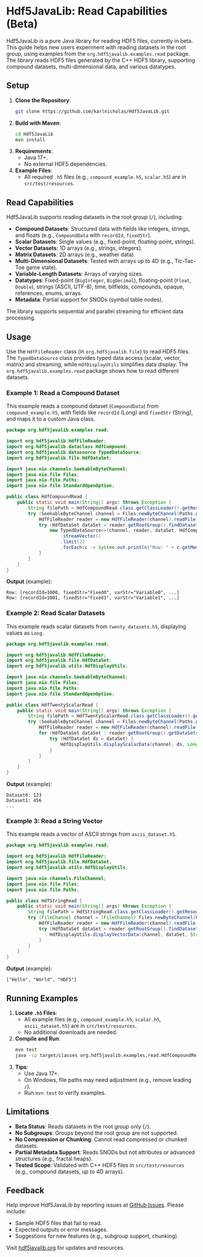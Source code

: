 # Hdf5JavaLib: Read Capabilities (Beta)

Hdf5JavaLib is a pure Java library for reading HDF5 files, currently in beta. This guide helps new users experiment with reading datasets in the root group, using examples from the `org.hdf5javalib.examples.read` package. The library reads HDF5 files generated by the C++ HDF5 library, supporting compound datasets, multi-dimensional data, and various datatypes.

## Setup

1. **Clone the Repository**:
   ```bash
   git clone https://github.com/karlnicholas/Hdf5JavaLib.git
   ```
2. **Build with Maven**:
   ```bash
   cd Hdf5JavaLib
   mvn install
   ```
3. **Requirements**:
   - Java 17+.
   - No external HDF5 dependencies.
4. **Example Files**:
   - All required `.h5` files (e.g., `compound_example.h5`, `scalar.h5`) are in `src/test/resources`.

## Read Capabilities

Hdf5JavaLib supports reading datasets in the root group (`/`), including:
- **Compound Datasets**: Structured data with fields like integers, strings, and floats (e.g., `CompoundData` with `recordId`, `fixedStr`).
- **Scalar Datasets**: Single values (e.g., fixed-point, floating-point, strings).
- **Vector Datasets**: 1D arrays (e.g., strings, integers).
- **Matrix Datasets**: 2D arrays (e.g., weather data).
- **Multi-Dimensional Datasets**: Tested with arrays up to 4D (e.g., Tic-Tac-Toe game state).
- **Variable-Length Datasets**: Arrays of varying sizes.
- **Datatypes**: Fixed-point (`BigInteger`, `BigDecimal`), floating-point (`Float`, `Double`), strings (ASCII, UTF-8), time, bitfields, compounds, opaque, references, enums, arrays.
- **Metadata**: Partial support for SNODs (symbol table nodes).

The library supports sequential and parallel streaming for efficient data processing.

## Usage

Use the `HdfFileReader` class (in `org.hdf5javalib.file`) to read HDF5 files. The `TypedDataSource` class provides typed data access (scalar, vector, matrix) and streaming, while `HdfDisplayUtils` simplifies data display. The `org.hdf5javalib.examples.read` package shows how to read different datasets.

### Example 1: Read a Compound Dataset

This example reads a compound dataset (`CompoundData`) from `compound_example.h5`, with fields like `recordId` (Long) and `fixedStr` (String), and maps it to a custom Java class.

```java
package org.hdf5javalib.examples.read;

import org.hdf5javalib.HdfFileReader;
import org.hdf5javalib.dataclass.HdfCompound;
import org.hdf5javalib.datasource.TypedDataSource;
import org.hdf5javalib.file.HdfDataSet;

import java.nio.channels.SeekableByteChannel;
import java.nio.file.Files;
import java.nio.file.Paths;
import java.nio.file.StandardOpenOption;

public class HdfCompoundRead {
    public static void main(String[] args) throws Exception {
        String filePath = HdfCompoundRead.class.getClassLoader().getResource("compound_example.h5").getPath();
        try (SeekableByteChannel channel = Files.newByteChannel(Paths.get(filePath), StandardOpenOption.READ)) {
            HdfFileReader reader = new HdfFileReader(channel).readFile();
            try (HdfDataSet dataSet = reader.getRootGroup().findDataset("CompoundData")) {
                new TypedDataSource<>(channel, reader, dataSet, HdfCompound.class)
                    .streamVector()
                    .limit(2)
                    .forEach(c -> System.out.println("Row: " + c.getMembers()));
            }
        }
    }
}
```

**Output** (example):
```
Row: [recordId=1000, fixedStr="Fixed0", varStr="Variable0", ...]
Row: [recordId=1001, fixedStr="Fixed1", varStr="Variable1", ...]
```

### Example 2: Read Scalar Datasets

This example reads scalar datasets from `twenty_datasets.h5`, displaying values as `Long`.

```java
package org.hdf5javalib.examples.read;

import org.hdf5javalib.HdfFileReader;
import org.hdf5javalib.file.HdfDataSet;
import org.hdf5javalib.utils.HdfDisplayUtils;

import java.nio.channels.SeekableByteChannel;
import java.nio.file.Files;
import java.nio.file.Paths;
import java.nio.file.StandardOpenOption;

public class HdfTwentyScalarRead {
    public static void main(String[] args) throws Exception {
        String filePath = HdfTwentyScalarRead.class.getClassLoader().getResource("twenty_datasets.h5").getPath();
        try (SeekableByteChannel channel = Files.newByteChannel(Paths.get(filePath), StandardOpenOption.READ)) {
            HdfFileReader reader = new HdfFileReader(channel).readFile();
            for (HdfDataSet dataSet : reader.getRootGroup().getDataSets()) {
                try (HdfDataSet ds = dataSet) {
                    HdfDisplayUtils.displayScalarData(channel, ds, Long.class, reader);
                }
            }
        }
    }
}
```

**Output** (example):
```
Dataset0: 123
Dataset1: 456
...
```

### Example 3: Read a String Vector

This example reads a vector of ASCII strings from `ascii_dataset.h5`.

```java
package org.hdf5javalib.examples.read;

import org.hdf5javalib.HdfFileReader;
import org.hdf5javalib.file.HdfDataSet;
import org.hdf5javalib.utils.HdfDisplayUtils;

import java.nio.channels.FileChannel;
import java.nio.file.Files;
import java.nio.file.Paths;

public class HdfStringRead {
    public static void main(String[] args) throws Exception {
        String filePath = HdfStringRead.class.getClassLoader().getResource("ascii_dataset.h5").getFile();
        try (FileChannel channel = (FileChannel) Files.newByteChannel(Paths.get(filePath))) {
            HdfFileReader reader = new HdfFileReader(channel).readFile();
            try (HdfDataSet dataSet = reader.getRootGroup().findDataset("strings")) {
                HdfDisplayUtils.displayVectorData(channel, dataSet, String.class, reader);
            }
        }
    }
}
```

**Output** (example):
```
["Hello", "World", "HDF5"]
```

## Running Examples

1. **Locate `.h5` Files**:
   - All example files (e.g., `compound_example.h5`, `scalar.h5`, `ascii_dataset.h5`) are in `src/test/resources`.
   - No additional downloads are needed.
2. **Compile and Run**:
   ```bash
   mvn test
   java -cp target/classes org.hdf5javalib.examples.read.HdfCompoundRead
   ```
3. **Tips**:
   - Use Java 17+.
   - On Windows, file paths may need adjustment (e.g., remove leading `/`).
   - Run `mvn test` to verify examples.

## Limitations

- **Beta Status**: Reads datasets in the root group only (`/`).
- **No Subgroups**: Groups beyond the root group are not supported.
- **No Compression or Chunking**: Cannot read compressed or chunked datasets.
- **Partial Metadata Support**: Reads SNODs but not attributes or advanced structures (e.g., fractal heaps).
- **Tested Scope**: Validated with C++ HDF5 files in `src/test/resources` (e.g., compound datasets, up to 4D arrays).

## Feedback

Help improve Hdf5JavaLib by reporting issues at [GitHub Issues](https://github.com/karlnicholas/Hdf5JavaLib/issues). Please include:
- Sample HDF5 files that fail to read.
- Expected outputs or error messages.
- Suggestions for new features (e.g., subgroup support, chunking).

Visit [hdf5javalib.org](https://hdf5javalib.org) for updates and resources.